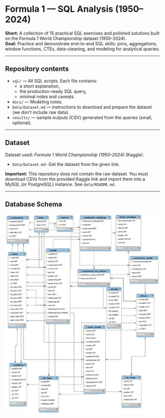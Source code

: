 # Formula 1 — SQL Analysis (1950–2024)

**Short:** A collection of 15 practical SQL exercises and polished solutions built on the Formula 1 World Championship dataset (1950–2024).  
**Goal:** Practice and demonstrate end-to-end SQL skills: joins, aggregations, window functions, CTEs, data-cleaning, and modeling for analytical queries.

---

## Repository contents

- `sql/` — All SQL scripts. Each file contains:
  - a short explanation,
  - the production-ready SQL query,
  - minimal notes and caveats.
- `docs/` — Modeling notes.
- `Data/Dataset.md` — instructions to download and prepare the dataset (we don't include raw data).
- `results/` — sample outputs (CSV) generated from the queries (small, optional).

---

## Dataset

Dataset used: *Formula 1 World Championship (1950–2024)* (Kaggle).  
- `Data/Dataset.md`- Get the dataset from the given link.

**Important:** This repository does not contain the raw dataset. You must download CSVs from the provided Kaggle link and import them into a MySQL (or PostgreSQL) instance. See `data/README.md`.

---

## Database Schema
![Database Schema](docs/schema_diagram.png)